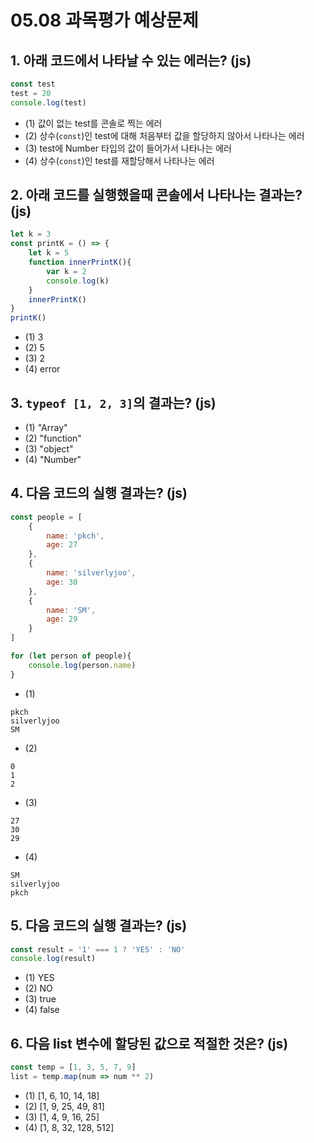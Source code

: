 # 05.08 과목평가 예상문제

## 1. 아래 코드에서 나타날 수 있는 에러는? (js)

```js
const test
test = 20
console.log(test)
```

- (1) 값이 없는 test를 콘솔로 찍는 에러
- (2) 상수(`const`)인 test에 대해 처음부터 값을 할당하지 않아서 나타나는 에러
- (3) test에 Number 타입의 값이 들어가서 나타나는 에러
- (4) 상수(`const`)인 test를 재할당해서 나타나는 에러

## 2. 아래 코드를 실행했을때 콘솔에서 나타나는 결과는? (js)

```js
let k = 3
const printK = () => {
    let k = 5
    function innerPrintK(){
        var k = 2
        console.log(k)
    }
    innerPrintK()
}
printK()
```

- (1) 3
- (2) 5
- (3) 2
- (4) error

## 3. `typeof [1, 2, 3]`의 결과는? (js)

- (1) "Array"
- (2) "function"
- (3) "object"
- (4) "Number"

## 4. 다음 코드의 실행 결과는? (js)

```js
const people = [
    {
        name: 'pkch',
        age: 27
    },
    {
        name: 'silverlyjoo',
        age: 30
    },
    {
        name: 'SM',
        age: 29
    }
]

for (let person of people){
    console.log(person.name)
}
```

- (1)

```
pkch
silverlyjoo
SM
```

- (2)

```
0
1
2
```

- (3)

```
27
30
29
```

- (4)

```
SM
silverlyjoo
pkch
```

## 5. 다음 코드의 실행 결과는? (js)

```js
const result = '1' === 1 ? 'YES' : 'NO'
console.log(result)
```

- (1) YES
- (2) NO
- (3) true
- (4) false

## 6. 다음 list 변수에 할당된 값으로 적절한 것은? (js)

```js
const temp = [1, 3, 5, 7, 9]
list = temp.map(num => num ** 2)
```

- (1) [1, 6, 10, 14, 18]
- (2) [1, 9, 25, 49, 81]
- (3) [1, 4, 9, 16, 25]
- (4) [1, 8, 32, 128, 512]
